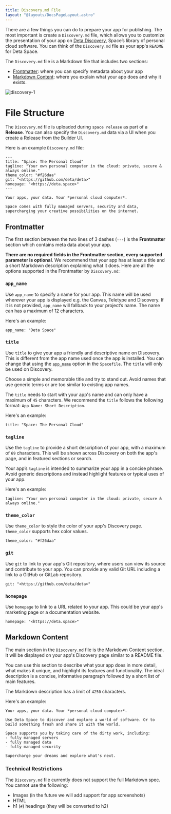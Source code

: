 ```yaml
---
title: Discovery.md File
layout: "@layouts/DocsPageLayout.astro"
---
```


There are a few things you can do to prepare your app for publishing. The most important is create a `Discovery.md` file, which allows you to customize the presentation of your app on [Deta Discovery](/docs/en/use/space-apps/discovery), Space’s library of personal cloud software. You can think of the `Discovery.md` file as your app's `README` for Deta Space.

The `Discovery.md` file is a Markdown file that includes two sections:

- [Frontmatter](#frontmatter): where you can specify metadata about your app
- [Markdown Content](#markdown-content): where you explain what your app does and why it exists.

![discovery-1](/docs-assets/publish/discovery-md-1.png)

# File Structure

The `Discovery.md` file is uploaded during `space release` as part of a **Release**. You can also specify the `Discovery.md` data via a UI when you create a Release from the Builder UI.

Here is an example `Discovery.md` file:

```
---
title: "Space: The Personal Cloud"
tagline: "Your own personal computer in the cloud: private, secure & always online."
theme_color: "#f26daa"
git: "<https://github.com/deta/deta>"
homepage: "<https://deta.space>"
---

Your apps, your data. Your *personal cloud computer*.

Space comes with fully managed servers, security and data, supercharging your creative possibilities on the internet.
```

## Frontmatter

The first section between the two lines of 3 dashes (`---`) is the **Frontmatter** section which contains meta data about your app.

**There are no required fields in the Frontmatter section, every supported parameter is optional**. We recommend that your app has at least a title and a short Markdown description explaining what it does. Here are all the options supported in the Frontmatter by `Discovery.md`:

### `app_name`

Use `app_name` to specify a name for your app. This name will be used wherever your app is displayed e.g. the Canvas, Teletype and Discovery. If it is not provided, `app_name` will fallback to your project’s name. The name can has a maximum of 12 characters.

Here's an example:

```
app_name: "Deta Space"
```

### `title`

Use `title` to give your app a friendly and descriptive name on Discovery. This is different from the app name used once the app is installed. You can change that using the [`app_name`](docs/en/build/reference/spacefile#app_name) option in the `Spacefile`. The `title` will only be used on Discovery.

Choose a simple and memorable title and try to stand out. Avoid names that use generic terms or are too similar to existing app names.

The `title` needs to start with your app's name and can only have a maximum of `45` characters. We recommend the `title` follows the following format: `App Name: Short Description`.

Here's an example:

```
title: "Space: The Personal Cloud"
```

### `tagline`

Use the `tagline` to provide a short description of your app, with a maximum of `69` characters. This will be shown across Discovery on both the app's page, and in featured sections or search.

Your app’s `tagline` is intended to summarize your app in a concise phrase. Avoid generic descriptions and instead highlight features or typical uses of your app.

Here's an example:

```
tagline: "Your own personal computer in the cloud: private, secure & always online."
```

### `theme_color`

Use `theme_color` to style the color of your app's Discovery page. `theme_color` supports hex color values.

```
theme_color: "#f26daa"
```

### `git`

Use `git` to link to your app's Git repository, where users can view its source and contribute to your app. You can provide any valid Git URL including a link to a GitHub or GitLab repository.

```
git: "<https://github.com/deta/deta>"
```

### `homepage`

Use `homepage` to link to a URL related to your app. This could be your app's marketing page or a documentation website.

```
homepage: "<https://deta.space>"
```

## Markdown Content

The main section in the `Discovery.md` file is the Markdown Content section. It will be displayed on your app's Discovery page similar to a README file.

You can use this section to describe what your app does in more detail, what makes it unique, and highlight its features and functionality. The ideal description is a concise, informative paragraph followed by a short list of main features.

The Markdown description has a limit of `4250` characters.

Here's an example:

```
Your apps, your data. Your *personal cloud computer*.

Use Deta Space to discover and explore a world of software. Or to build something fresh and share it with the world.

Space supports you by taking care of the dirty work, including:
- fully managed servers
- fully managed data
- fully managed security

Supercharge your dreams and explore what's next.
```

### Technical Restrictions

The `Discovery.md` file currently does not support the full Markdown spec. You cannot use the following:

- Images (in the future we will add support for app screenshots)
- HTML
- h1 (`#`) headings (they will be converted to h2)